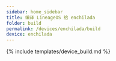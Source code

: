 ```yaml
---
sidebar: home_sidebar
title: 编译 LineageOS 给 enchilada
folder: build
permalink: /devices/enchilada/build
device: enchilada
---
```

{% include templates/device_build.md %}
